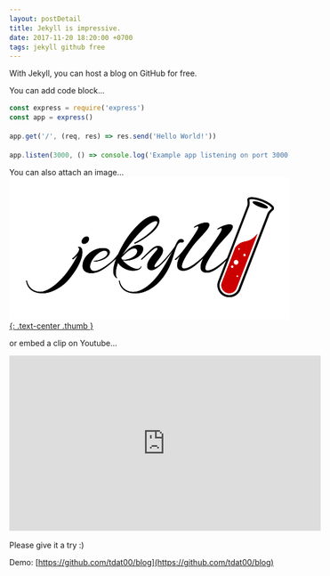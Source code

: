 ```yaml
---
layout: postDetail
title: Jekyll is impressive.
date: 2017-11-20 18:20:00 +0700
tags: jekyll github free
---
```

With Jekyll, you can host a blog on GitHub for free.

You can add code block...
```js
const express = require('express')
const app = express()

app.get('/', (req, res) => res.send('Hello World!'))

app.listen(3000, () => console.log('Example app listening on port 3000!'))
```

You can also attach an image...
[![jekyll](/images/2017-11-20-jekyll.png){: .text-center .thumb }](https://jekyllrb.com/)

or embed a clip on Youtube...
<iframe width="560" height="315" src="https://www.youtube.com/embed/2MsN8gpT6jY" frameborder="0" allowfullscreen></iframe>

Please give it a try :)

Demo: [https://github.com/tdat00/blog](https://github.com/tdat00/blog)
